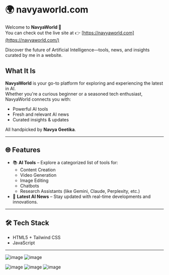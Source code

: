 # 🌍 navyaworld.com

Welcome to **NavyaWorld 🚀**  
You can check out the live site at 👉 [https://navyaworld.com](https://navyaworld.com/)

Discover the future of Artificial Intelligence—tools, news, and insights curated by me in a website.



##  What It Is

**NavyaWorld** is your go-to platform for exploring and experiencing the latest in AI.  
Whether you're a curious beginner or a seasoned tech enthusiast, NavyaWorld connects you with:

- Powerful AI tools
- Fresh and relevant AI news
- Curated insights & updates

All handpicked by **Navya Geetika**.

---

## 🌐 Features

- 📚 **AI Tools** – Explore a categorized list of tools for:
  - Content Creation
  - Video Generation
  - Image Editing
  - Chatbots
  - Research Assistants (like Gemini, Claude, Perplexity, etc.)
- 📰 **Latest AI News** – Stay updated with real-time developments and innovations.

---

## 🛠️ Tech Stack

- HTML5 + Tailwind CSS
- JavaScript

---


![image](https://github.com/user-attachments/assets/acf3ea01-6401-4146-8bca-4c5db4465e44)
![image](https://github.com/user-attachments/assets/78cc27cb-3018-4186-a156-4bf1100895ed)

![image](https://github.com/user-attachments/assets/f13582c9-cab3-47d7-bfa9-c5f41e5fba85)
![image](https://github.com/user-attachments/assets/e068dcdf-9194-40ea-bc78-0ed70070ace4)
![image](https://github.com/user-attachments/assets/0b44cb51-f962-4ad5-a5c8-8857cdba5d63)

